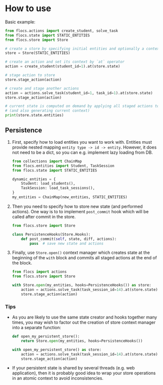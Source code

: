 # How to use

Basic example:

```python
from flocs.actions import create_student, solve_task
from flocs.state import STATIC_ENTITIES
from flocs.store import Store

# create a store by specifying initial entities and optionally a context generator
store = Store(STATIC_ENTITIES)

# create an action and set its context by `at` operator
action = create_student(student_id=1).at(store.state)

# stage action to store
store.stage_action(action)

# create and stage another actions
action = actions.solve_task(student_id=1, task_id=1).at(store.state)
store.stage_action(action)

# current state is computed on demand by applying all staged actions to initial state
# (and also generating current context)
print(store.state.entities)
```

## Persistence

1. First, specify how to load entities you want to work with.
   Entities must provide nested mapping `entity type -> id -> entity`.
   However, it does not need to be a dict, so you can e.g. implement lazy loading from DB.

    ```python
    from collections import ChainMap
    from flocs.entities import Student, TaskSession
    from flocs.state import STATIC_ENTITIES

    dynamic_entities = {
        Student: load_students(),
        TaskSession: load_task_sessions(),
    }
    my_entities = ChainMap(new_entities, STATIC_ENTITIES)
    ```

2. Then you need to specify how to store new state (and performed actions).
   One way is to to implement `post_commit` hook which will be called after commit in the store.

    ```python
    from flocs.store import Store

    class PersistenceHooks(Store.Hooks):
        def post_commit(self, state, diff, actions):
            pass  # save new state and actions
    ```

3. Finally, use `Store.open()` context manager which creates state at the beginning of the `with` block
   and commits all staged actions at the end of the block.

    ```python
    from flocs import actions
    from flocs.store import Store

    with Store.open(my_entities, hooks=PersistenceHooks()) as store:
        action = actions.solve_task(task_session_id=14).at(store.state)
        store.stage_action(action)
    ```

### Tips

* As you are likely to use the same state creator and hooks together many times, you may wish to factor out the creation of store context manager into a separate function:

    ```python
    def open_my_persistent_store():
        return Store.open(my_entities, hooks=PersistenceHooks())

    with open_my_persistent_store() as store:
        action = actions.solve_task(task_session_id=14).at(store.state)
        store.stage_action(action)
    ```

* If your persistent state is shared by several threads (e.g. web application), then it is probably good idea to wrap your store operations in an atomic context to avoid inconsistencies.
